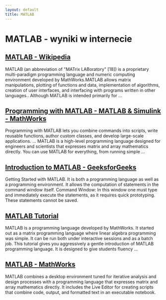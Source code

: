 ```yaml
---
layout: default
title: MATLAB
---
```

# **MATLAB - wyniki w internecie**
## [MATLAB - Wikipedia](https://en.wikipedia.org/wiki/MATLAB)
MATLAB (an abbreviation of "MATrix LABoratory" [18]) is a proprietary multi-paradigm programming language and numeric computing environment developed by MathWorks.MATLAB allows matrix manipulations, plotting of functions and data, implementation of algorithms, creation of user interfaces, and interfacing with programs written in other languages.. Although MATLAB is intended primarily for ...
## [Programming with MATLAB - MATLAB & Simulink - MathWorks](https://www.mathworks.com/products/matlab/programming-with-matlab.html)
Programming with MATLAB lets you combine commands into scripts, write reusable functions, author custom classes, and develop large-scale applications. ... MATLAB is a high-level programming language designed for engineers and scientists that expresses matrix and array mathematics directly. You can use MATLAB for everything, from running simple ...
## [Introduction to MATLAB - GeeksforGeeks](https://www.geeksforgeeks.org/introduction-to-matlab/)
Getting Started with MATLAB. It is both a programming language as well as a programming environment. It allows the computation of statements in the command window itself. Command Window: In this window one must type and immediately execute the statements, as it requires quick prototyping. These statements cannot be saved.
## [MATLAB Tutorial](https://www.tutorialspoint.com/matlab/index.htm)
MATLAB is a programming language developed by MathWorks. It started out as a matrix programming language where linear algebra programming was simple. It can be run both under interactive sessions and as a batch job. This tutorial gives you aggressively a gentle introduction of MATLAB programming language. It is designed to give students fluency ...
## [MATLAB - MathWorks](https://www.mathworks.com/products/matlab.html)
MATLAB combines a desktop environment tuned for iterative analysis and design processes with a programming language that expresses matrix and array mathematics directly. It includes the Live Editor for creating scripts that combine code, output, and formatted text in an executable notebook.
